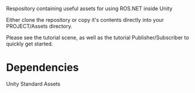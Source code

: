 Respository containing useful assets for using ROS.NET inside Unity

Either clone the repository or copy it's contents directly into your PROJECT/Assets directory.

Please see the tutorial scene, as well as the tutorial Publisher/Subscriber to quickly get started.

Dependencies
=============
Unity Standard Assets
